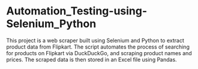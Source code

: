 # Automation_Testing-using-Selenium_Python
This project is a web scraper built using Selenium and Python to extract product data from Flipkart. The script automates the process of searching for products on Flipkart via DuckDuckGo, and scraping product names and prices. The scraped data is then stored in an Excel file using Pandas.
